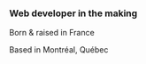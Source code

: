 <h3 color='#00FFFF'>Web developer in the making</h3>
<p>Born & raised in France</p>
<p>Based in Montréal, Québec</p>
